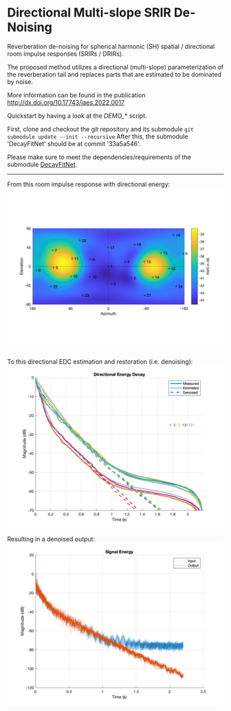 # Directional Multi-slope SRIR De-Noising

Reverberation de-noising for spherical harmonic (SH) spatial / directional room 
impulse responses (SRIRs / DRIRs).

The proposed method utilizes a directional (multi-slope) parameterization of the 
reverberation tail and replaces parts that are estimated to be dominated by 
noise.

More information can be found in the publication
<http://dx.doi.org/10.17743/jaes.2022.0017>

Quickstart by having a look at the *DEMO_** script.

First, clone and checkout the git repository and its submodule
`git submodule update --init --recursive`
After this, the submodule 'DecayFitNet' should be at commit '33a5a546'.

Please make sure to meet the dependencies/requirements of the submodule
[DecayFitNet](https://github.com/georg-goetz/DecayFitNet).

---
From this room impulse response with directional energy:
![DirRMS](figs/in_rms.png)

To this directional EDC estimation and restoration (i.e. denoising):
![DirEDC](figs/dir_edcs.png)

Resulting in a denoised output:
![EnInOut](figs/en_in_out.png)
